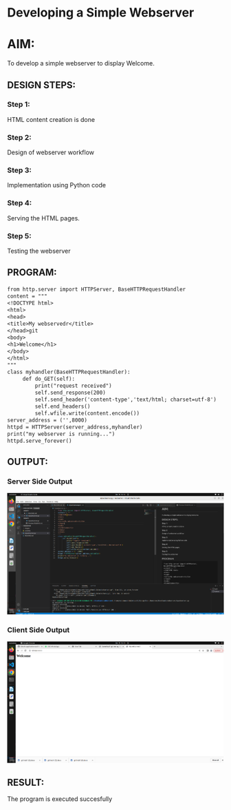 # Developing a Simple Webserver

# AIM:

To develop a simple webserver to display Welcome.

## DESIGN STEPS:

### Step 1:

HTML content creation is done

### Step 2:

Design of webserver workflow

### Step 3:

Implementation using Python code

### Step 4:

Serving the HTML pages.

### Step 5:

Testing the webserver

## PROGRAM:
```
from http.server import HTTPServer, BaseHTTPRequestHandler
content = """
<!DOCTYPE html>
<html>
<head>
<title>My webservedr</title>
</head>git 
<body>
<h1>Welcome</h1>
</body>
</html>
"""
class myhandler(BaseHTTPRequestHandler):
     def do_GET(self):
         print("request received")
         self.send_response(200)
         self.send_header('content-type','text/html; charset=utf-8')
         self.end_headers()
         self.wfile.write(content.encode())
server_address = ('',8000)
httpd = HTTPServer(server_address,myhandler)
print("my webserver is running...")
httpd.serve_forever() 
```

## OUTPUT:
### Server Side Output
![Server Side output](./images/Serversideoutput.png)
### Client Side Output
![Client Side Output](./images/Clientsideoutput.png)
## RESULT:
The program is executed succesfully
